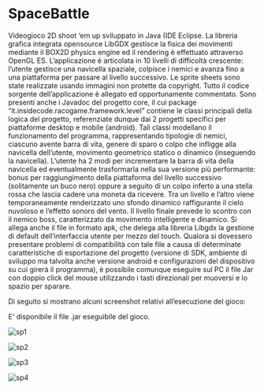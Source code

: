 # SpaceBattle

Videogioco 2D shoot ‘em up sviluppato in Java (IDE Eclipse. La libreria grafica integrata opensource LibGDX gestisce la fisica dei movimenti mediante il BOX2D physics engine ed il rendering è effettuato attraverso OpenGL ES. L’applicazione è articolata in 10 livelli di difficoltà crescente: l’utente gestisce una navicella spaziale, colpisce i nemici e avanza fino a una piattaforma per passare al livello successivo. Le sprite sheets sono state realizzate usando immagini non protette da copyright. Tutto il codice sorgente dell’applicazione è allegato ed opportunamente commentato. Sono presenti anche i Javadoc del progetto core, il cui package “it.insidecode.racogame.framework.level” contiene le classi principali della logica del progetto, referenziate dunque dai 2 progetti specifici per piattaforme desktop e mobile (android). Tali classi modellano il funzionamento del programma, rappresentando tipologie di nemici, ciascuno avente barra di vita, genere di sparo o colpo che infligge alla navicella dell’utente, movimento geometrico statico o dinamico (inseguendo la navicella). L’utente ha 2 modi per incrementare la barra di vita della navicella ed eventualmente trasformarla nella sua versione più performante: bonus per raggiungimento della piattaforma del livello successivo (solitamente un buco nero) oppure a seguito di un colpo inferto a una stella rossa che lascia cadere una moneta da ricevere. Tra un livello e l’altro viene temporaneamente renderizzato uno sfondo dinamico raffigurante il cielo nuvoloso e l’effetto sonoro del vento. Il livello finale prevede lo scontro con il nemico boss, caratterizzato da movimento intelligente e dinamico. Si allega anche il file in formato apk, che delega alla libreria Libgdx la gestione di default dell’interfaccia utente per mezzo del touch. Qualora si dovessero presentare problemi di compatibilità con tale file a causa di determinate caratteristiche di esportazione del progetto (versione di SDK, ambiente di sviluppo ma talvolta anche versione android e configurazioni del dispositivo su cui girerà il programma), è possibile comunque eseguire sul PC il file Jar con doppio click del mouse utilizzando i tasti direzionali per muoversi e lo spazio per sparare.

Di seguito si mostrano alcuni screenshot relativi all’esecuzione del gioco:

E' disponibile il file .jar eseguibile del gioco.

![sp1](https://user-images.githubusercontent.com/51203516/70462124-82dd4580-1aba-11ea-8bbb-1c1ac99721ac.jpg)

![sp2](https://user-images.githubusercontent.com/51203516/70462145-8c66ad80-1aba-11ea-896c-e165122b5fb5.jpg)

![sp3](https://user-images.githubusercontent.com/51203516/70462155-938dbb80-1aba-11ea-8168-da30b093d984.jpg)

![sp4](https://user-images.githubusercontent.com/51203516/70462164-9a1c3300-1aba-11ea-8c1d-be01a5ece85d.jpg)
